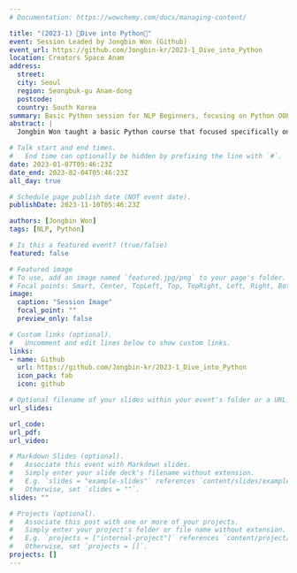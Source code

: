 ```yaml
---
# Documentation: https://wowchemy.com/docs/managing-content/

title: "(2023-1) 🥽Dive into Python🐍"
event: Session Leaded by Jongbin Won (Github)
event_url: https://github.com/Jongbin-kr/2023-1_Dive_into_Python
location: Creators Space Anam
address:
  street:
  city: Seoul
  region: Seongbuk-gu Anam-dong
  postcode:
  country: South Korea
summary: Basic Python session for NLP Beginners, focusing on Python OOP
abstract: |
  Jongbin Won taught a basic Python course that focused specifically on Python OOP. Starting with the most basic `print("Hello Word!")`, he taught the built-in datatypes in Python and the basic methods built in each datatype. And finally he tried to teach the concept of OOP in Python with the lesson that"Everything is Object in Python".

# Talk start and end times.
#   End time can optionally be hidden by prefixing the line with `#`.
date: 2023-01-07T05:46:23Z
date_end: 2023-02-04T05:46:23Z
all_day: true

# Schedule page publish date (NOT event date).
publishDate: 2023-11-10T05:46:23Z

authors: [Jongbin Won]
tags: [NLP, Python]

# Is this a featured event? (true/false)
featured: false

# Featured image
# To use, add an image named `featured.jpg/png` to your page's folder. 
# Focal points: Smart, Center, TopLeft, Top, TopRight, Left, Right, BottomLeft, Bottom, BottomRight.
image:
  caption: "Session Image"
  focal_point: ""
  preview_only: false

# Custom links (optional).
#   Uncomment and edit lines below to show custom links.
links:
- name: Github
  url: https://github.com/Jongbin-kr/2023-1_Dive_into_Python
  icon_pack: fab
  icon: github

# Optional filename of your slides within your event's folder or a URL.
url_slides:

url_code:
url_pdf:
url_video:

# Markdown Slides (optional).
#   Associate this event with Markdown slides.
#   Simply enter your slide deck's filename without extension.
#   E.g. `slides = "example-slides"` references `content/slides/example-slides.md`.
#   Otherwise, set `slides = ""`.
slides: ""

# Projects (optional).
#   Associate this post with one or more of your projects.
#   Simply enter your project's folder or file name without extension.
#   E.g. `projects = ["internal-project"]` references `content/project/deep-learning/index.md`.
#   Otherwise, set `projects = []`.
projects: []
---
```


